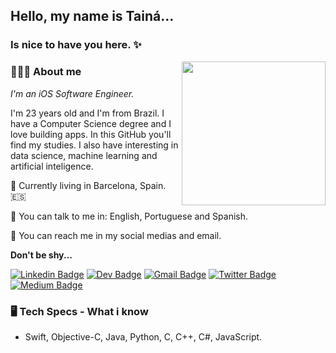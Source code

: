 
## Hello, my name is Tainá...
### Is nice to have you here. ✨

<img align='right' src="https://media.giphy.com/media/ieyl9zmCjO4b4t6qoY/giphy.gif" width="230">

### 👩🏽‍💻 About me

_I'm an iOS Software Engineer._ 

I'm 23 years old and I'm from Brazil. I have a Computer Science degree and I love building apps. In this GitHub you'll find my studies. 
I also have interesting in data science, machine learning and artificial inteligence. 
 
📍 Currently living in Barcelona, Spain. 🇪🇸

💬 You can talk to me in: English, Portuguese and Spanish.

📩 You can reach me in my social medias and email. 

**Don't be shy...**
 
[![Linkedin Badge](https://img.shields.io/badge/-Linkedin-blue?style=flat-square&logo=Linkedin&logoColor=white&link=https://www.linkedin.com/in/tainaviriato/)](https://www.linkedin.com/in/tainaviriato/) 
[![Dev Badge](https://img.shields.io/badge/-Dev.to-black?style=flat-square&logo=dev.to&logoColor=white&link=https://dev.to/tainavm)](https://dev.to/tainavm) 
[![Gmail Badge](https://img.shields.io/badge/-Gmail-c14438?style=flat-square&logo=Gmail&logoColor=white&link=mailto:tainavmendes@gmail.com)](mailto:tainavmendes@gmail.com)
[![Twitter Badge](https://img.shields.io/badge/-Twitter-1ca0f1?style=flat-square&logo=twitter&logoColor=white&link=https://twitter.com/tainavmendes)](https://twitter.com/tainavmendes) 
[![Medium Badge](https://img.shields.io/badge/-Medium-black?style=flat-square&logo=medium&logoColor=white&link=https://medium.com/be-mobile)](https://medium.com/be-mobile) 
 
### 🖥 Tech Specs - What i know   
- Swift, Objective-C, Java, Python, C, C++, C#, JavaScript. 
